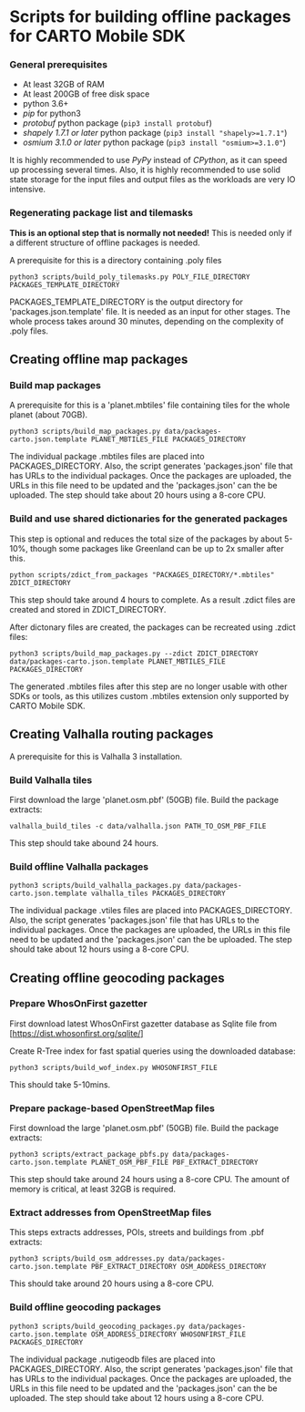 # Scripts for building offline packages for CARTO Mobile SDK

### General prerequisites

* At least 32GB of RAM
* At least 200GB of free disk space
* python 3.6+
* *pip* for python3
* *protobuf* python package (`pip3 install protobuf`)
* *shapely 1.7.1 or later* python package (`pip3 install "shapely>=1.7.1"`)
* *osmium 3.1.0 or later* python package (`pip3 install "osmium>=3.1.0"`)

It is highly recommended to use *PyPy* instead of *CPython*, as it can speed up processing several times.
Also, it is highly recommended to use solid state storage for the input files and output files as
the workloads are very IO intensive.

### Regenerating package list and tilemasks

**This is an optional step that is normally not needed!** This is needed only if a different structure of offline packages is needed.

A prerequisite for this is a directory containing .poly files

```
python3 scripts/build_poly_tilemasks.py POLY_FILE_DIRECTORY PACKAGES_TEMPLATE_DIRECTORY
```

PACKAGES_TEMPLATE_DIRECTORY is the output directory for 'packages.json.template' file. 
It is needed as an input for other stages.
The whole process takes around 30 minutes, depending on the complexity of .poly files.


## Creating offline map packages

### Build map packages

A prerequisite for this is a 'planet.mbtiles' file containing tiles for the whole planet (about 70GB).

```
python3 scripts/build_map_packages.py data/packages-carto.json.template PLANET_MBTILES_FILE PACKAGES_DIRECTORY
```

The individual package .mbtiles files are placed into PACKAGES_DIRECTORY. Also, the script
generates 'packages.json' file that has URLs to the individual packages. Once the packages are
uploaded, the URLs in this file need to be updated and the 'packages.json' can the be uploaded.
The step should take about 20 hours using a 8-core CPU.

### Build and use shared dictionaries for the generated packages

This step is optional and reduces the total size of the packages by about 5-10%, though some packages like Greenland can be up to 2x smaller after this.

```
python scripts/zdict_from_packages "PACKAGES_DIRECTORY/*.mbtiles" ZDICT_DIRECTORY
```

This step should take around 4 hours to complete. As a result .zdict files are created and stored in ZDICT_DIRECTORY.

After dictonary files are created, the packages can be recreated using .zdict files:

```
python3 scripts/build_map_packages.py --zdict ZDICT_DIRECTORY data/packages-carto.json.template PLANET_MBTILES_FILE PACKAGES_DIRECTORY
```

The generated .mbtiles files after this step are no longer usable with other SDKs or tools, as this utilizes custom .mbtiles extension only supported by CARTO Mobile SDK.


## Creating Valhalla routing packages

A prerequisite for this is Valhalla 3 installation.

### Build Valhalla tiles

First download the large 'planet.osm.pbf' (50GB) file. Build the package extracts:

```
valhalla_build_tiles -c data/valhalla.json PATH_TO_OSM_PBF_FILE
```

This step should take abound 24 hours.

### Build offline Valhalla packages

```
python3 scripts/build_valhalla_packages.py data/packages-carto.json.template valhalla_tiles PACKAGES_DIRECTORY
```

The individual package .vtiles files are placed into PACKAGES_DIRECTORY. Also, the script
generates 'packages.json' file that has URLs to the individual packages. Once the packages are
uploaded, the URLs in this file need to be updated and the 'packages.json' can the be uploaded.
The step should take about 12 hours using a 8-core CPU.


## Creating offline geocoding packages

### Prepare WhosOnFirst gazetter

First download latest WhosOnFirst gazetter database as Sqlite file from [https://dist.whosonfirst.org/sqlite/]

Create R-Tree index for fast spatial queries using the downloaded database:

```
python3 scripts/build_wof_index.py WHOSONFIRST_FILE
```

This should take 5-10mins.

### Prepare package-based OpenStreetMap files

First download the large 'planet.osm.pbf' (50GB) file. Build the package extracts:

```
python3 scripts/extract_package_pbfs.py data/packages-carto.json.template PLANET_OSM_PBF_FILE PBF_EXTRACT_DIRECTORY
```

This step should take around 24 hours using a 8-core CPU. The amount of memory is critical, at least 32GB is required.

### Extract addresses from OpenStreetMap files

This steps extracts addresses, POIs, streets and buildings from .pbf extracts:

```
python3 scripts/build_osm_addresses.py data/packages-carto.json.template PBF_EXTRACT_DIRECTORY OSM_ADDRESS_DIRECTORY
```

This should take around 20 hours using a 8-core CPU.

### Build offline geocoding packages

```
python3 scripts/build_geocoding_packages.py data/packages-carto.json.template OSM_ADDRESS_DIRECTORY WHOSONFIRST_FILE PACKAGES_DIRECTORY
```

The individual package .nutigeodb files are placed into PACKAGES_DIRECTORY. Also, the script
generates 'packages.json' file that has URLs to the individual packages. Once the packages are
uploaded, the URLs in this file need to be updated and the 'packages.json' can the be uploaded.
The step should take about 12 hours using a 8-core CPU.
